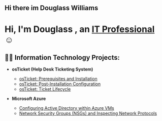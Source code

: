 ## Hi there im Douglass Williams
<h1>Hi, I'm Douglass , an <a href="https://linkedin.com/in/Dougwill02">IT Professional</a>☺</h1>

<h2>👨‍💻 Information Technology Projects:</h2>

- <b>osTicket (Help Desk Ticketing System)</b>
  - [osTicket: Prerequisites and Installation](https://github.com/Dougwill02/osticket-prereqs)
  - [osTicket: Post-Installation Configuration](https://github.com/Dougwill02/post-install-config)
  - [osTicket: Ticket Lifecycle](https://github.com/Dougwilli02/ticket-lifecycle)
    
- <b>Microsoft Azure</b>
  - [Configuring Active Directory within Azure VMs](Dougwill02/configure-ad)
  - [Network Security Groups (NSGs) and Inspecting Network Protocols](https://github.com/Dougwilli02/azure-network-protocols)
